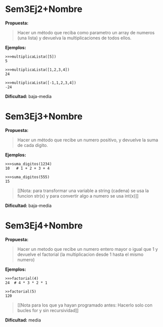 Sem3Ej2+Nombre
=============

**Propuesta:** 
>Hacer un método que reciba como parametro un array de numeros (una lista) y devuelva la multiplicaciones de todos ellos.

**Ejemplos:**

	>>>multiplicaLista([5])
	5

	>>>multiplicaLista([1,2,3,4])
	24

	>>>multiplicaLista([-1,1,2,3,4])
    -24


**Dificultad:** baja-media


Sem3Ej3+Nombre
=============

**Propuesta:** 
>Hacer un método que recibe un numero positivo, y devuelve la suma de cada digito.

**Ejemplos:**
	
	>>>suma_digitos(1234)
	10   # 1 + 2 + 3 + 4
	
	>>>suma_digitos(555)
	15


>[[Nota: para transformar una variable a string (cadena) se usa la funcion str(x) y para convertir algo a numero se usa int(x)]]

**Dificultad:** baja-media


Sem3Ej4+Nombre
=============

**Propuesta:**
>Hacer un metodo que recibe un numero entero mayor o igual que 1 y devuelve el factorial (la multiplicacion desde 1 hasta el mismo numero)

**Ejemplos:**

	>>>factorial(4)
	24  # 4 * 3 * 2 * 1

	>>factorial(5)
	120

>[[Nota para los que ya hayan programado antes: Hacerlo solo con bucles for y sin recursividad]]

**Dificultad:** media


